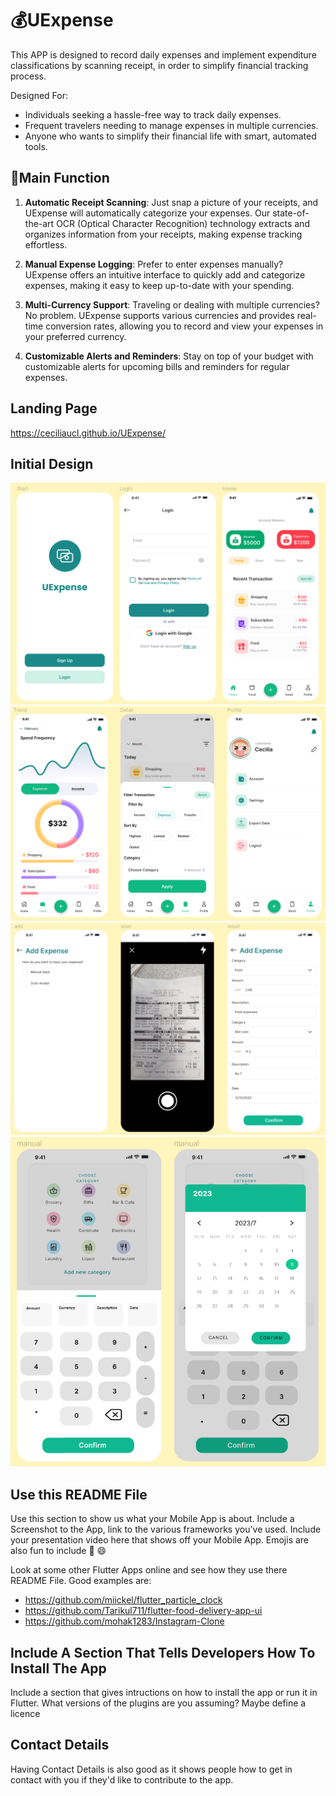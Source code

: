 # 💰UExpense
This APP is designed to record daily expenses and implement expenditure classifications by scanning receipt, in order to simplify financial tracking process.

Designed For:
- Individuals seeking a hassle-free way to track daily expenses.
- Frequent travelers needing to manage expenses in multiple currencies.
- Anyone who wants to simplify their financial life with smart, automated tools.

## 🔧Main Function
1. **Automatic Receipt Scanning**: Just snap a picture of your receipts, and UExpense will automatically categorize your expenses. Our state-of-the-art OCR (Optical Character Recognition) technology extracts and organizes information from your receipts, making expense tracking effortless.

2. **Manual Expense Logging**: Prefer to enter expenses manually? UExpense offers an intuitive interface to quickly add and categorize expenses, making it easy to keep up-to-date with your spending.

3. **Multi-Currency Support**: Traveling or dealing with multiple currencies? No problem. UExpense supports various currencies and provides real-time conversion rates, allowing you to record and view your expenses in your preferred currency.
4. **Customizable Alerts and Reminders**: Stay on top of your budget with customizable alerts for upcoming bills and reminders for regular expenses.

## Landing Page
https://ceciliaucl.github.io/UExpense/

## Initial Design
![image](https://github.com/CeciliaUCL/UExpense/blob/main/1.png)
![image](https://github.com/CeciliaUCL/UExpense/blob/main/2.png)
![image](https://github.com/CeciliaUCL/UExpense/blob/main/3.png)
![image](https://github.com/CeciliaUCL/UExpense/blob/main/4.png)


## Use this README File 

Use this section to show us what your Mobile App is about.   Include a Screenshot to the App, link to the various frameworks you've used. Include your presentation video here that shows off your Mobile App.   Emojis are also fun to include 📱 😄

Look at some other Flutter Apps online and see how they use there README File.  Good examples are:

- https://github.com/miickel/flutter_particle_clock
- https://github.com/Tarikul711/flutter-food-delivery-app-ui    
- https://github.com/mohak1283/Instagram-Clone
  

## Include A Section That Tells Developers How To Install The App

Include a section that gives intructions on how to install the app or run it in Flutter.  What versions of the plugins are you assuming?  Maybe define a licence

##  Contact Details

Having Contact Details is also good as it shows people how to get in contact with you if they'd like to contribute to the app. 
